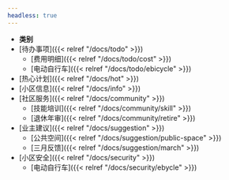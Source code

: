 ```yaml
---
headless: true
---
```


- **类别**
- [待办事项]({{< relref "/docs/todo" >}})
  - [费用明细]({{< relref "/docs/todo/cost" >}})
  - [电动自行车]({{< relref "/docs/todo/ebicycle" >}})
- [热心计划]({{< relref "/docs/hot" >}})
- [小区信息]({{< relref "/docs/info" >}})
- [社区服务]({{< relref "/docs/community" >}})
  - [技能培训]({{< relref "/docs/community/skill" >}})
  - [退休年审]({{< relref "/docs/community/retire" >}})
- [业主建议]({{< relref "/docs/suggestion" >}})
  - [公共空间]({{< relref "/docs/suggestion/public-space" >}})
  - [三月反馈]({{< relref "/docs/suggestion/march" >}})
- [小区安全]({{< relref "/docs/security" >}})
  - [电动自行车]({{< relref "/docs/security/ebycle" >}})
<br />
